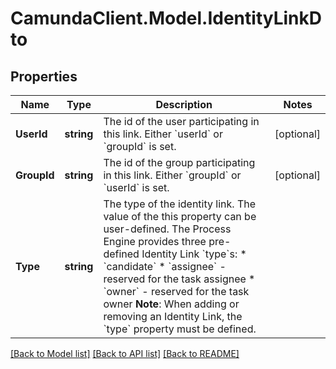 # CamundaClient.Model.IdentityLinkDto
## Properties

Name | Type | Description | Notes
------------ | ------------- | ------------- | -------------
**UserId** | **string** | The id of the user participating in this link. Either &#x60;userId&#x60; or &#x60;groupId&#x60; is set. | [optional] 
**GroupId** | **string** | The id of the group participating in this link. Either &#x60;groupId&#x60; or &#x60;userId&#x60; is set. | [optional] 
**Type** | **string** | The type of the identity link. The value of the this property can be user-defined. The Process Engine provides three pre-defined Identity Link &#x60;type&#x60;s:  * &#x60;candidate&#x60; * &#x60;assignee&#x60; - reserved for the task assignee * &#x60;owner&#x60; - reserved for the task owner  **Note**: When adding or removing an Identity Link, the &#x60;type&#x60; property must be defined. | 

[[Back to Model list]](../README.md#documentation-for-models) [[Back to API list]](../README.md#documentation-for-api-endpoints) [[Back to README]](../README.md)

